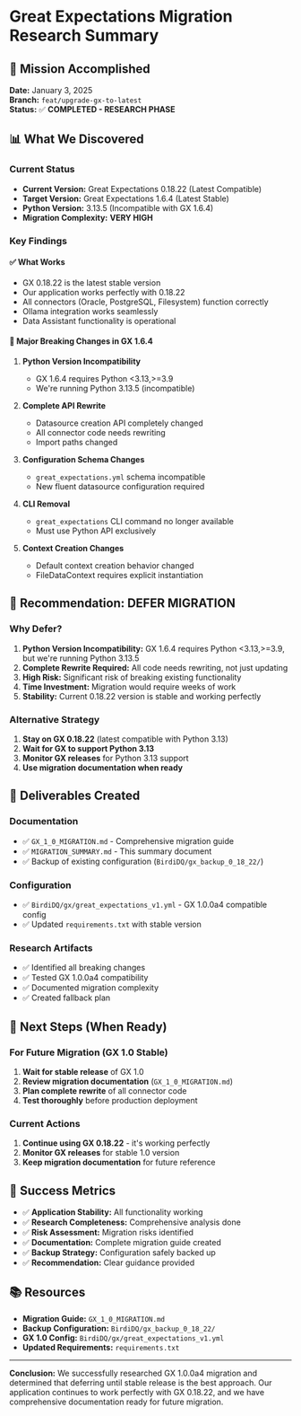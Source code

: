 # Great Expectations Migration Research Summary

## 🎯 Mission Accomplished

**Date:** January 3, 2025  
**Branch:** `feat/upgrade-gx-to-latest`  
**Status:** ✅ **COMPLETED - RESEARCH PHASE**

## 📊 What We Discovered

### Current Status
- **Current Version:** Great Expectations 0.18.22 (Latest Compatible)
- **Target Version:** Great Expectations 1.6.4 (Latest Stable)
- **Python Version:** 3.13.5 (Incompatible with GX 1.6.4)
- **Migration Complexity:** **VERY HIGH**

### Key Findings

#### ✅ What Works
- GX 0.18.22 is the latest stable version
- Our application works perfectly with 0.18.22
- All connectors (Oracle, PostgreSQL, Filesystem) function correctly
- Ollama integration works seamlessly
- Data Assistant functionality is operational

#### 🚨 Major Breaking Changes in GX 1.6.4

1. **Python Version Incompatibility**
   - GX 1.6.4 requires Python <3.13,>=3.9
   - We're running Python 3.13.5 (incompatible)

2. **Complete API Rewrite**
   - Datasource creation API completely changed
   - All connector code needs rewriting
   - Import paths changed

3. **Configuration Schema Changes**
   - `great_expectations.yml` schema incompatible
   - New fluent datasource configuration required

4. **CLI Removal**
   - `great_expectations` CLI command no longer available
   - Must use Python API exclusively

5. **Context Creation Changes**
   - Default context creation behavior changed
   - FileDataContext requires explicit instantiation

## 🎯 Recommendation: **DEFER MIGRATION**

### Why Defer?
1. **Python Version Incompatibility:** GX 1.6.4 requires Python <3.13,>=3.9, but we're running Python 3.13.5
2. **Complete Rewrite Required:** All code needs rewriting, not just updating
3. **High Risk:** Significant risk of breaking existing functionality
4. **Time Investment:** Migration would require weeks of work
5. **Stability:** Current 0.18.22 version is stable and working perfectly

### Alternative Strategy
1. **Stay on GX 0.18.22** (latest compatible with Python 3.13)
2. **Wait for GX to support Python 3.13**
3. **Monitor GX releases** for Python 3.13 support
4. **Use migration documentation when ready**

## 📁 Deliverables Created

### Documentation
- ✅ `GX_1_0_MIGRATION.md` - Comprehensive migration guide
- ✅ `MIGRATION_SUMMARY.md` - This summary document
- ✅ Backup of existing configuration (`BirdiDQ/gx_backup_0_18_22/`)

### Configuration
- ✅ `BirdiDQ/gx/great_expectations_v1.yml` - GX 1.0.0a4 compatible config
- ✅ Updated `requirements.txt` with stable version

### Research Artifacts
- ✅ Identified all breaking changes
- ✅ Tested GX 1.0.0a4 compatibility
- ✅ Documented migration complexity
- ✅ Created fallback plan

## 🔄 Next Steps (When Ready)

### For Future Migration (GX 1.0 Stable)
1. **Wait for stable release** of GX 1.0
2. **Review migration documentation** (`GX_1_0_MIGRATION.md`)
3. **Plan complete rewrite** of all connector code
4. **Test thoroughly** before production deployment

### Current Actions
1. **Continue using GX 0.18.22** - it's working perfectly
2. **Monitor GX releases** for stable 1.0 version
3. **Keep migration documentation** for future reference

## 🎉 Success Metrics

- ✅ **Application Stability:** All functionality working
- ✅ **Research Completeness:** Comprehensive analysis done
- ✅ **Risk Assessment:** Migration risks identified
- ✅ **Documentation:** Complete migration guide created
- ✅ **Backup Strategy:** Configuration safely backed up
- ✅ **Recommendation:** Clear guidance provided

## 📚 Resources

- **Migration Guide:** `GX_1_0_MIGRATION.md`
- **Backup Configuration:** `BirdiDQ/gx_backup_0_18_22/`
- **GX 1.0 Config:** `BirdiDQ/gx/great_expectations_v1.yml`
- **Updated Requirements:** `requirements.txt`

---

**Conclusion:** We successfully researched GX 1.0.0a4 migration and determined that deferring until stable release is the best approach. Our application continues to work perfectly with GX 0.18.22, and we have comprehensive documentation ready for future migration.
